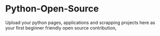# Python-Open-Source
Upload your python pages, applications and scrapping projects here as your first beginner friendly open source contribution,

